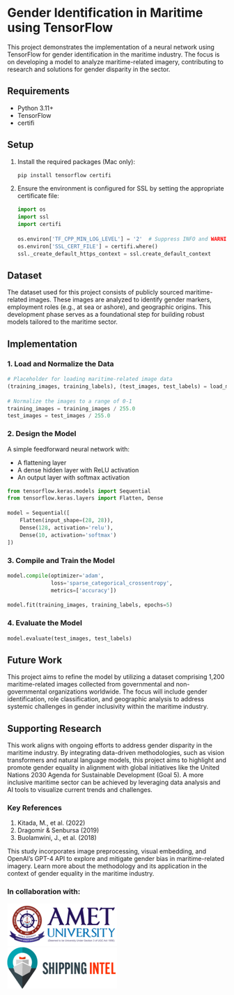 # Gender Identification in Maritime using TensorFlow

This project demonstrates the implementation of a neural network using TensorFlow for gender identification in the maritime industry. The focus is on developing a model to analyze maritime-related imagery, contributing to research and solutions for gender disparity in the sector.

## Requirements

- Python 3.11+
- TensorFlow
- certifi

## Setup

1. Install the required packages (Mac only):
   ```bash
   pip install tensorflow certifi
   ```
2. Ensure the environment is configured for SSL by setting the appropriate certificate file:
   ```python
   import os
   import ssl
   import certifi

   os.environ['TF_CPP_MIN_LOG_LEVEL'] = '2'  # Suppress INFO and WARNING logs
   os.environ['SSL_CERT_FILE'] = certifi.where()
   ssl._create_default_https_context = ssl.create_default_context
   ```

## Dataset

The dataset used for this project consists of publicly sourced maritime-related images. These images are analyzed to identify gender markers, employment roles (e.g., at sea or ashore), and geographic origins. This development phase serves as a foundational step for building robust models tailored to the maritime sector.

## Implementation

### 1. Load and Normalize the Data
```python
# Placeholder for loading maritime-related image data
(training_images, training_labels), (test_images, test_labels) = load_maritime_dataset()

# Normalize the images to a range of 0-1
training_images = training_images / 255.0
test_images = test_images / 255.0
```

### 2. Design the Model

A simple feedforward neural network with:
- A flattening layer
- A dense hidden layer with ReLU activation
- An output layer with softmax activation

```python
from tensorflow.keras.models import Sequential
from tensorflow.keras.layers import Flatten, Dense

model = Sequential([
    Flatten(input_shape=(28, 28)),
    Dense(128, activation='relu'),
    Dense(10, activation='softmax')
])
```

### 3. Compile and Train the Model

```python
model.compile(optimizer='adam',
              loss='sparse_categorical_crossentropy',
              metrics=['accuracy'])

model.fit(training_images, training_labels, epochs=5)
```

### 4. Evaluate the Model

```python
model.evaluate(test_images, test_labels)
```

## Future Work

This project aims to refine the model by utilizing a dataset comprising 1,200 maritime-related images collected from governmental and non-governmental organizations worldwide. The focus will include gender identification, role classification, and geographic analysis to address systemic challenges in gender inclusivity within the maritime industry.

## Supporting Research

This work aligns with ongoing efforts to address gender disparity in the maritime industry. By integrating data-driven methodologies, such as vision transformers and natural language models, this project aims to highlight and promote gender equality in alignment with global initiatives like the United Nations 2030 Agenda for Sustainable Development (Goal 5). A more inclusive maritime sector can be achieved by leveraging data analysis and AI tools to visualize current trends and challenges.

### Key References
1. Kitada, M., et al. (2022)
2. Dragomir & Senbursa (2019)
3. Buolamwini, J., et al. (2018)

This study incorporates image preprocessing, visual embedding, and OpenAI’s GPT-4 API to explore and mitigate gender bias in maritime-related imagery. Learn more about the methodology and its application in the context of gender equality in the maritime industry.

### In collaboration with:

<img src="static/amet-logo.png" alt="AMET Logo" width="50%">
<img src="static/si_logo.png" alt="SI Logo" width="50%">